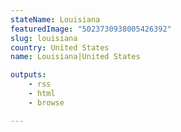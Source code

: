 ```yaml
---
stateName: Louisiana
featuredImage: "5023730938005426392"
slug: louisiana
country: United States
name: Louisiana|United States

outputs:
    - rss
    - html
    - browse

---
```

